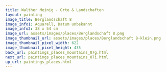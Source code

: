 ```yaml
---
title: Walther Meinig - Orte & Landschaften
layout: painting
image_title: Berglandschaft 8
image_info1: Aquarell, Datum unbekannt
image_info2: 38 x 54 cm
image_url: assets/images/places/Berglandschaft 8.png
image_thumbnail_url: assets/images/places/Berglandschaft 8-klein.png
image_thumbnail_pixel_width: 622
image_thumbnail_pixel_height: 435
back_url: paintings_places_mountains_07g.html
next_url: paintings_places_mountains_07i.html
up_url: paintings_places.html
---
```


